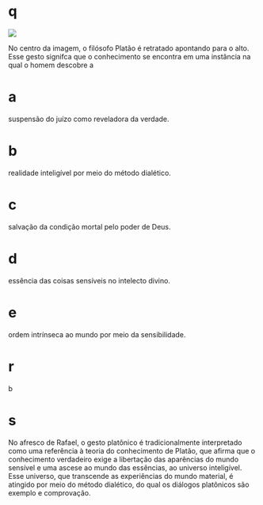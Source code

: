 # q
![](https://firebasestorage.googleapis.com/v0/b/firebase-enemio.appspot.com/o/questoes%2F249%2Fbfdfe92f-6513-4c35-97b6-a493dd38d8e9.png?alt=media\&token=5157782f-3fd8-4bc7-9ed6-4b1be1575846)

No centro da imagem, o filósofo Platão é retratado apontando para o alto. Esse gesto signifca que o conhecimento se encontra em uma instância na qual o homem descobre a

# a
suspensão do juízo como reveladora da verdade.

# b
realidade inteligível por meio do método dialético.

# c
salvação da condição mortal pelo poder de Deus.

# d
essência das coisas sensíveis no intelecto divino.

# e
ordem intrínseca ao mundo por meio da sensibilidade.

# r
b

# s
No afresco de Rafael, o gesto platônico é tradicionalmente interpretado como uma referência à teoria do conhecimento de Platão, que afirma que o conhecimento verdadeiro exige a libertação das aparências do mundo sensível e uma ascese ao mundo das essências, ao universo inteligível. Esse universo, que transcende as experiências do mundo material, é atingido por meio do método dialético, do qual os diálogos platônicos são exemplo e comprovação.
